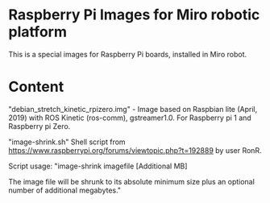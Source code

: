 # Raspberry Pi Images for Miro robotic platform
This is a special images for Raspberry Pi boards, installed in Miro robot.

# Content
"debian_stretch_kinetic_rpizero.img" - Image based on Raspbian lite (April, 2019) with ROS Kinetic (ros-comm), gstreamer1.0. For Raspberry pi 1 and Raspberry pi Zero.

"image-shrink.sh" Shell script from https://www.raspberrypi.org/forums/viewtopic.php?t=192889 by user RonR. 

Script usage:
"image-shrink imagefile [Additional MB]

The image file will be shrunk to its absolute minimum size plus an optional number of additional megabytes."

 
